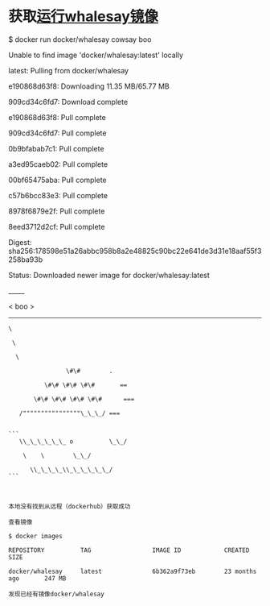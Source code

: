 # 获取[运行whalesay镜像](http://blog.csdn.net/jpiverson/article/details/50686667)

$    docker run docker/whalesay cowsay boo

Unable to find image 'docker/whalesay:latest' locally

latest: Pulling from docker/whalesay

e190868d63f8: Downloading 11.35 MB/65.77 MB

909cd34c6fd7: Download complete

e190868d63f8: Pull complete

909cd34c6fd7: Pull complete

0b9bfabab7c1: Pull complete

a3ed95caeb02: Pull complete

00bf65475aba: Pull complete

c57b6bcc83e3: Pull complete

8978f6879e2f: Pull complete

8eed3712d2cf: Pull complete

Digest: sha256:178598e51a26abbc958b8a2e48825c90bc22e641de3d31e18aaf55f3258ba93b

Status: Downloaded newer image for docker/whalesay:latest

\_\_\_\_\_

&lt; boo &gt;

---

```
\

 \

  \

                \#\#        .

          \#\# \#\# \#\#       ==

       \#\# \#\# \#\# \#\#      ===

   /""""""""""""""""\_\_\_/ ===
```

~~~ {~~ ~~~~ ~~~ ~~~~ ~~ ~ /  ===- ~~~

```
   \\_\_\_\_\_\_ o          \_\_/

    \    \        \_\_/

      \\_\_\_\_\\_\_\_\_\_\_/
```



本地没有找到从远程（dockerhub）获取成功

查看镜像

$ docker images

REPOSITORY          TAG                 IMAGE ID            CREATED             SIZE

docker/whalesay     latest              6b362a9f73eb        23 months ago       247 MB

发现已经有镜像docker/whalesay


